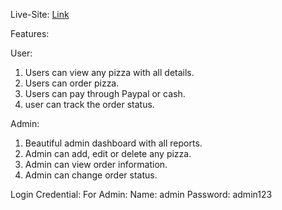 Live-Site: [Link](https://pizza-haven.herokuapp.com/)

Features:

User:
1. Users can view any pizza with all details.
2. Users can order pizza.
3. Users can pay through Paypal or cash.
4. user can track the order status.

Admin:
1. Beautiful admin dashboard with all reports.
2. Admin can add, edit or delete any pizza.
3. Admin can view order information.
4. Admin can change order status.

Login Credential:
For Admin: 
Name: admin
Password: admin123
